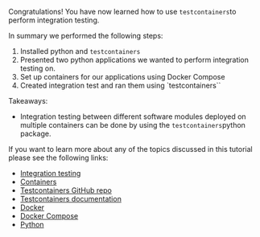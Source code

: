 Congratulations! You have now learned how to use `testcontainers`to perform integration testing.

In summary we performed the following steps:
1. Installed python and `testcontainers`
2. Presented two python applications we wanted to perform integration testing on.
3. Set up containers for our applications using Docker Compose
4. Created integration test and ran them using `testcontainers``

Takeaways:
- Integration testing between different software modules deployed on multiple containers can be done by using the `testcontainers`python package.

If you want to learn more about any of the topics discussed in this tutorial please see the following links:

* [Integration testing](https://en.wikipedia.org/wiki/Integration_testing)
* [Containers](https://en.wikipedia.org/wiki/OS-level_virtualization)
* [Testcontainers GitHub repo](https://github.com/testcontainers/testcontainers-python)
* [Testcontainers documentation](https://testcontainers-python.readthedocs.io/en/latest/)
* [Docker](https://docs.docker.com/get-started/overview/)
* [Docker Compose](https://docs.docker.com/compose/)
* [Python](https://www.python.org/about/)
